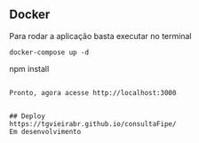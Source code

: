 ## Docker

Para rodar a aplicação basta executar no terminal

```
docker-compose up -d
```
npm install
```

Pronto, agora acesse http://localhost:3000


## Deploy
https://tgvieirabr.github.io/consultaFipe/
Em desenvolvimento



